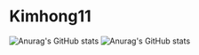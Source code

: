 # Kimhong11
![Anurag's GitHub stats](https://github-readme-stats.vercel.app/api?username=kimhong0111&show=reviews,discussions_started,discussions_answered,prs_merged,prs_merged_percentage)
![Anurag's GitHub stats](https://github-readme-stats.vercel.app/api?username=anuraghazra&show_icons=true&theme=outrun)

